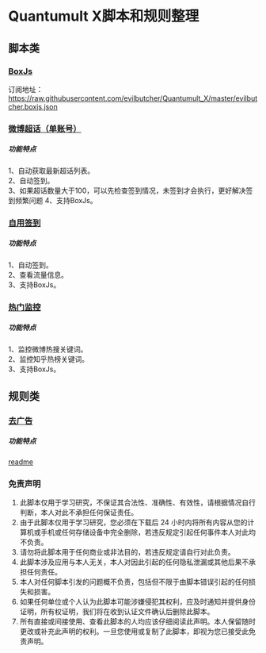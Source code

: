 # Quantumult X脚本和规则整理

## 脚本类
### [BoxJs](https://github.com/evilbutcher/Quantumult_X/blob/master/evilbutcher.boxjs.json)
订阅地址：https://raw.githubusercontent.com/evilbutcher/Quantumult_X/master/evilbutcher.boxjs.json

### [微博超话（单账号）](https://github.com/evilbutcher/Quantumult_X/tree/master/check_in/weibo)
##### 功能特点
1、自动获取最新超话列表。  
2、自动签到。  
3、如果超话数量大于100，可以先检查签到情况，未签到才会执行，更好解决签到频繁问题
4、支持BoxJs。  

### [自用签到](https://github.com/evilbutcher/Quantumult_X/tree/master/check_in/glados)
##### 功能特点
1、自动签到。  
2、查看流量信息。  
3、支持BoxJs。 
 
### [热门监控](https://github.com/evilbutcher/Quantumult_X/tree/master/check_in/hotsearch)
##### 功能特点
1、监控微博热搜关键词。  
2、监控知乎热榜关键词。  
3、支持BoxJs。  

## 规则类
### [去广告](https://github.com/evilbutcher/Quantumult_X/tree/master/remove_ad)
##### 功能特点
[readme](https://github.com/evilbutcher/Quantumult_X/tree/master/remove_ad/README.md)  

### 免责声明
1. 此脚本仅用于学习研究，不保证其合法性、准确性、有效性，请根据情况自行判断，本人对此不承担任何保证责任。
2. 由于此脚本仅用于学习研究，您必须在下载后 24 小时内将所有内容从您的计算机或手机或任何存储设备中完全删除，若违反规定引起任何事件本人对此均不负责。
3. 请勿将此脚本用于任何商业或非法目的，若违反规定请自行对此负责。
4. 此脚本涉及应用与本人无关，本人对因此引起的任何隐私泄漏或其他后果不承担任何责任。
5. 本人对任何脚本引发的问题概不负责，包括但不限于由脚本错误引起的任何损失和损害。
6. 如果任何单位或个人认为此脚本可能涉嫌侵犯其权利，应及时通知并提供身份证明，所有权证明，我们将在收到认证文件确认后删除此脚本。
7. 所有直接或间接使用、查看此脚本的人均应该仔细阅读此声明。本人保留随时更改或补充此声明的权利。一旦您使用或复制了此脚本，即视为您已接受此免责声明。
